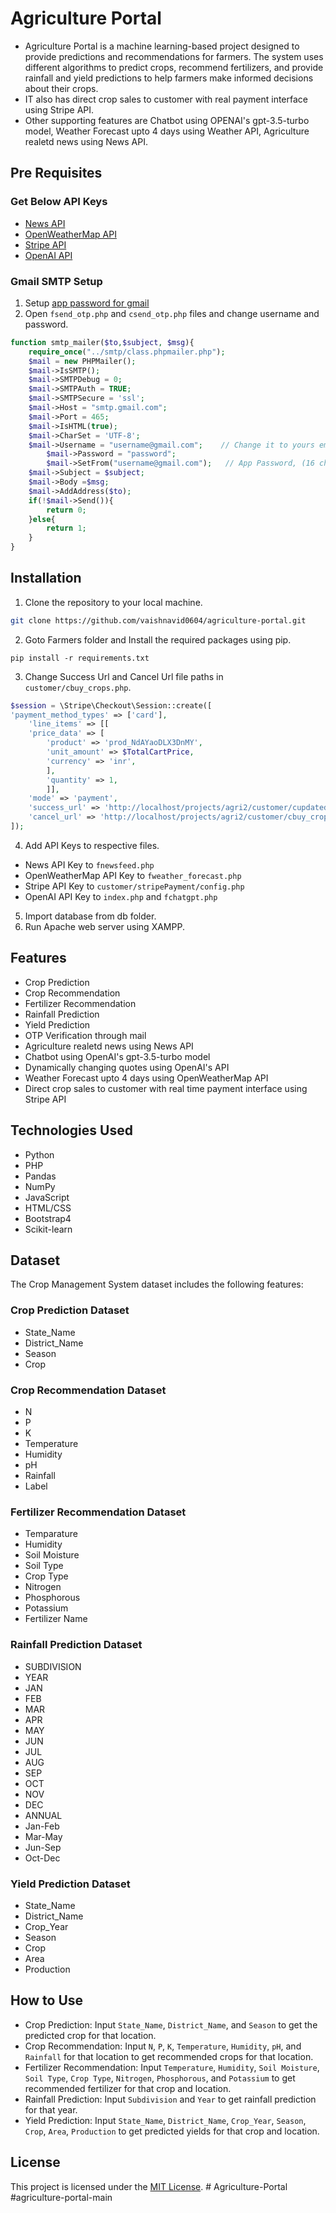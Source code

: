 # Agriculture Portal

- Agriculture Portal is a machine learning-based project designed to provide predictions and recommendations for farmers. The system uses different algorithms to predict crops, recommend fertilizers, and provide rainfall and yield predictions to help farmers make informed decisions about their crops.
- IT also has direct crop sales to customer with real payment interface using Stripe API.
- Other supporting features are Chatbot using OPENAI's gpt-3.5-turbo model, Weather Forecast upto 4 days using Weather API, Agriculture realetd news using News API.

## Pre Requisites
### Get Below API Keys
- [News API](https://newsapi.org/)
- [OpenWeatherMap API](https://openweathermap.org/api)
- [Stripe API](https://dashboard.stripe.com/account/apikeys)
- [OpenAI API](https://platform.openai.com/account/api-keys)

### Gmail SMTP Setup
1. Setup  [app password for gmail](https://support.google.com/accounts/answer/185833?hl=en)
2. Open `fsend_otp.php` and `csend_otp.php` files and change username and password.

```php
function smtp_mailer($to,$subject, $msg){
	require_once("../smtp/class.phpmailer.php");
	$mail = new PHPMailer(); 
	$mail->IsSMTP(); 
	$mail->SMTPDebug = 0; 
	$mail->SMTPAuth = TRUE; 
	$mail->SMTPSecure = 'ssl'; 
	$mail->Host = "smtp.gmail.com";
	$mail->Port = 465; 
	$mail->IsHTML(true);
	$mail->CharSet = 'UTF-8';
	$mail->Username = "username@gmail.com";    // Change it to yours email address
        $mail->Password = "password"; 	
        $mail->SetFrom("username@gmail.com");   // App Password, (16 character Key)
	$mail->Subject = $subject;
	$mail->Body =$msg;
	$mail->AddAddress($to);
	if(!$mail->Send()){
		return 0;
	}else{
		return 1;
	}
}
```

## Installation

1. Clone the repository to your local machine.
```bash
git clone https://github.com/vaishnavid0604/agriculture-portal.git
```
2. Goto Farmers folder and Install the required packages using pip.
```
pip install -r requirements.txt
```
3. Change Success Url and Cancel Url file paths in `customer/cbuy_crops.php`.
```php
$session = \Stripe\Checkout\Session::create([
'payment_method_types' => ['card'],
	'line_items' => [[
	'price_data' => [
		'product' => 'prod_NdAYaoDLX3DnMY',
		'unit_amount' => $TotalCartPrice,
		'currency' => 'inr',
		],
		'quantity' => 1,
		]],
	'mode' => 'payment',
	'success_url' => 'http://localhost/projects/agri2/customer/cupdatedb.php',   // Change File Path
	'cancel_url' => 'http://localhost/projects/agri2/customer/cbuy_crops.php',   // Change File Path
]);
```
4. Add API Keys to respective files.
- News API Key to `fnewsfeed.php`
- OpenWeatherMap API Key to `fweather_forecast.php`
- Stripe API Key to `customer/stripePayment/config.php`
- OpenAI API Key to `index.php` and `fchatgpt.php`
5. Import database from db folder.
6. Run Apache web server using XAMPP.

## Features
- Crop Prediction
- Crop Recommendation
- Fertilizer Recommendation
- Rainfall Prediction
- Yield Prediction
- OTP Verification through mail
- Agriculture realetd news using News API
- Chatbot using OpenAI's gpt-3.5-turbo model
- Dynamically changing quotes using OpenAI's API
- Weather Forecast upto 4 days using OpenWeatherMap API
- Direct crop sales to customer with real time payment interface using Stripe API


## Technologies Used
- Python
- PHP
- Pandas
- NumPy
- JavaScript
- HTML/CSS
- Bootstrap4
- Scikit-learn

## Dataset
The Crop Management System dataset includes the following features:

### Crop Prediction Dataset
- State_Name
- District_Name
- Season
- Crop

### Crop Recommendation Dataset
- N
- P
- K
- Temperature
- Humidity
- pH
- Rainfall
- Label

### Fertilizer Recommendation Dataset
- Temparature
- Humidity
- Soil Moisture
- Soil Type
- Crop Type
- Nitrogen
- Phosphorous
- Potassium
- Fertilizer Name

### Rainfall Prediction Dataset
- SUBDIVISION
- YEAR
- JAN
- FEB
- MAR
- APR
- MAY
- JUN
- JUL
- AUG
- SEP
- OCT
- NOV
- DEC
- ANNUAL
- Jan-Feb
- Mar-May
- Jun-Sep
- Oct-Dec

### Yield Prediction Dataset
- State_Name
- District_Name
- Crop_Year
- Season
- Crop
- Area
- Production

## How to Use
- Crop Prediction: Input `State_Name`, `District_Name`, and `Season` to get the predicted crop for that location.
- Crop Recommendation: Input `N`, `P`, `K`, `Temperature`, `Humidity`, `pH`, and `Rainfall` for that location to get recommended crops for that location.
- Fertilizer Recommendation: Input `Temperature`, `Humidity`, `Soil Moisture`, `Soil Type`, `Crop Type`, `Nitrogen`, `Phosphorous`, and `Potassium` to get recommended fertilizer for that crop and location.
- Rainfall Prediction: Input `Subdivision` and `Year` to get rainfall prediction for that year.
- Yield Prediction: Input `State_Name`, `District_Name`, `Crop_Year`, `Season`, `Crop`, `Area`, `Production` to get predicted yields for that crop and location.

## License
This project is licensed under the [MIT License](https://opensource.org/licenses/MIT).
#   A g r i c u l t u r e - P o r t a l  
 # a g r i c u l t u r e - p o r t a l - m a i n  
 